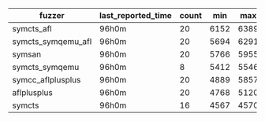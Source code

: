 | fuzzer             | last_reported_time | count  | min   | max   | mean          | median     |
| ------------------ | ------------------ | ------ | ----- | ----- | ------------- | ---------- |
| symcts_afl         | 96h0m              | 20     | 6152  | 6389  | 6313.80       | 6335.0     |
| symcts_symqemu_afl | 96h0m              | 20     | 5694  | 6291  | 6007.80       | 6098.0     |
| symsan             | 96h0m              | 20     | 5766  | 5955  | 5843.80       | 5849.0     |
| symcts_symqemu     | 96h0m              | 8      | 5412  | 5546  | 5479.00       | 5479.0     |
| symcc_aflplusplus  | 96h0m              | 20     | 4889  | 5857  | 5266.40       | 4992.0     |
| aflplusplus        | 96h0m              | 20     | 4768  | 5120  | 4870.20       | 4799.0     |
| symcts             | 96h0m              | 16     | 4567  | 4570  | 4567.75       | 4567.0     |
